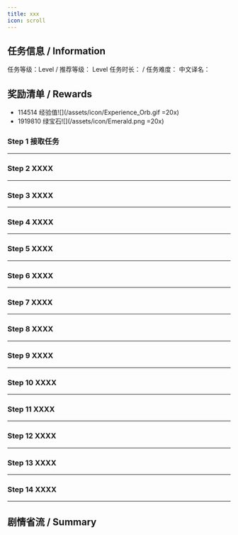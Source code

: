 ```yaml
---
title: xxx
icon: scroll
---
```


## 任务信息 / Information
任务等级：Level  / 推荐等级： Level 
任务时长： / 任务难度： 
中文译名：

## 奖励清单 / Rewards

+ 114514 经验值![](/assets/icon/Experience_Orb.gif =20x)
+ 1919810 绿宝石![](/assets/icon/Emerald.png =20x)

### Step 1 接取任务
---


### Step 2 XXXX
---


### Step 3 XXXX
---


### Step 4 XXXX
--- 


### Step 5 XXXX
---


### Step 6 XXXX
--- 


### Step 7 XXXX
--- 


### Step 8 XXXX
--- 


### Step 9 XXXX
--- 


### Step 10 XXXX
--- 


### Step 11 XXXX
---


### Step 12 XXXX
---


### Step 13 XXXX
---


### Step 14 XXXX
---


## 剧情省流 / Summary

